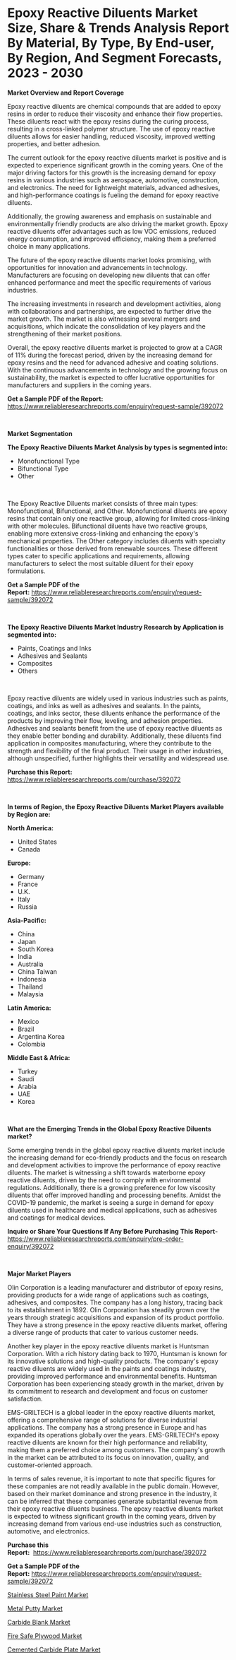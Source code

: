 <p><h1>Epoxy Reactive Diluents Market Size, Share & Trends Analysis Report By Material, By Type, By End-user, By Region, And Segment Forecasts, 2023 - 2030</h1></p><p><strong>Market Overview and Report Coverage</strong></p>
<p><p>Epoxy reactive diluents are chemical compounds that are added to epoxy resins in order to reduce their viscosity and enhance their flow properties. These diluents react with the epoxy resins during the curing process, resulting in a cross-linked polymer structure. The use of epoxy reactive diluents allows for easier handling, reduced viscosity, improved wetting properties, and better adhesion.</p><p>The current outlook for the epoxy reactive diluents market is positive and is expected to experience significant growth in the coming years. One of the major driving factors for this growth is the increasing demand for epoxy resins in various industries such as aerospace, automotive, construction, and electronics. The need for lightweight materials, advanced adhesives, and high-performance coatings is fueling the demand for epoxy reactive diluents.</p><p>Additionally, the growing awareness and emphasis on sustainable and environmentally friendly products are also driving the market growth. Epoxy reactive diluents offer advantages such as low VOC emissions, reduced energy consumption, and improved efficiency, making them a preferred choice in many applications.</p><p>The future of the epoxy reactive diluents market looks promising, with opportunities for innovation and advancements in technology. Manufacturers are focusing on developing new diluents that can offer enhanced performance and meet the specific requirements of various industries.</p><p>The increasing investments in research and development activities, along with collaborations and partnerships, are expected to further drive the market growth. The market is also witnessing several mergers and acquisitions, which indicate the consolidation of key players and the strengthening of their market positions.</p><p>Overall, the epoxy reactive diluents market is projected to grow at a CAGR of 11% during the forecast period, driven by the increasing demand for epoxy resins and the need for advanced adhesive and coating solutions. With the continuous advancements in technology and the growing focus on sustainability, the market is expected to offer lucrative opportunities for manufacturers and suppliers in the coming years.</p></p>
<p><strong>Get a Sample PDF of the Report:</strong> <a href="https://www.reliableresearchreports.com/enquiry/request-sample/392072">https://www.reliableresearchreports.com/enquiry/request-sample/392072</a></p>
<p>&nbsp;</p>
<p><strong>Market Segmentation</strong></p>
<p><strong>The Epoxy Reactive Diluents Market Analysis by types is segmented into:</strong></p>
<p><ul><li>Monofunctional Type</li><li>Bifunctional Type</li><li>Other</li></ul></p>
<p>&nbsp;</p>
<p><p>The Epoxy Reactive Diluents market consists of three main types: Monofunctional, Bifunctional, and Other. Monofunctional diluents are epoxy resins that contain only one reactive group, allowing for limited cross-linking with other molecules. Bifunctional diluents have two reactive groups, enabling more extensive cross-linking and enhancing the epoxy's mechanical properties. The Other category includes diluents with specialty functionalities or those derived from renewable sources. These different types cater to specific applications and requirements, allowing manufacturers to select the most suitable diluent for their epoxy formulations.</p></p>
<p><strong>Get a Sample PDF of the Report:</strong>&nbsp;<a href="https://www.reliableresearchreports.com/enquiry/request-sample/392072">https://www.reliableresearchreports.com/enquiry/request-sample/392072</a></p>
<p>&nbsp;</p>
<p><strong>The Epoxy Reactive Diluents Market Industry Research by Application is segmented into:</strong></p>
<p><ul><li>Paints, Coatings and Inks</li><li>Adhesives and Sealants</li><li>Composites</li><li>Others</li></ul></p>
<p>&nbsp;</p>
<p><p>Epoxy reactive diluents are widely used in various industries such as paints, coatings, and inks as well as adhesives and sealants. In the paints, coatings, and inks sector, these diluents enhance the performance of the products by improving their flow, leveling, and adhesion properties. Adhesives and sealants benefit from the use of epoxy reactive diluents as they enable better bonding and durability. Additionally, these diluents find application in composites manufacturing, where they contribute to the strength and flexibility of the final product. Their usage in other industries, although unspecified, further highlights their versatility and widespread use.</p></p>
<p><strong>Purchase this Report:</strong>&nbsp; <a href="https://www.reliableresearchreports.com/purchase/392072">https://www.reliableresearchreports.com/purchase/392072</a></p>
<p>&nbsp;</p>
<p><strong>In terms of Region, the Epoxy Reactive Diluents Market Players available by Region are:</strong></p>
<p>
    <p> <strong> North America: </strong>
        <ul>
            <li>United States</li>
            <li>Canada</li>
        </ul>
        </p> 
    <p> <strong> Europe: </strong>
        <ul>
            <li>Germany</li>
            <li>France</li>
            <li>U.K.</li>
            <li>Italy</li>
            <li>Russia</li>
        </ul>
        </p> 
    <p> <strong> Asia-Pacific: </strong>
        <ul>
            <li>China</li>
            <li>Japan</li>
            <li>South Korea</li>
            <li>India</li>
            <li>Australia</li>
            <li>China Taiwan</li>
            <li>Indonesia</li>
            <li>Thailand</li>
            <li>Malaysia</li>
        </ul>
        </p> 
    <p> <strong> Latin America: </strong>
        <ul>
            <li>Mexico</li>
            <li>Brazil</li>
            <li>Argentina Korea</li>
            <li>Colombia</li>
        </ul>
        </p> 
    <p> <strong> Middle East & Africa: </strong>
        <ul>
            <li>Turkey</li>
            <li>Saudi</li>
            <li>Arabia</li>
            <li>UAE</li>
            <li>Korea</li>
        </ul>
    </p>
    </p>
<p>&nbsp;</p>
<p><strong>What are the Emerging Trends in the Global Epoxy Reactive Diluents market?</strong></p>
<p><p>Some emerging trends in the global epoxy reactive diluents market include the increasing demand for eco-friendly products and the focus on research and development activities to improve the performance of epoxy reactive diluents. The market is witnessing a shift towards waterborne epoxy reactive diluents, driven by the need to comply with environmental regulations. Additionally, there is a growing preference for low viscosity diluents that offer improved handling and processing benefits. Amidst the COVID-19 pandemic, the market is seeing a surge in demand for epoxy diluents used in healthcare and medical applications, such as adhesives and coatings for medical devices.</p></p>
<p><strong>Inquire or Share Your Questions If Any Before Purchasing This Report</strong>- <a href="https://www.reliableresearchreports.com/enquiry/pre-order-enquiry/392072">https://www.reliableresearchreports.com/enquiry/pre-order-enquiry/392072</a></p>
<p>&nbsp;</p>
<p><strong>Major Market Players</strong></p>
<p><p>Olin Corporation is a leading manufacturer and distributor of epoxy resins, providing products for a wide range of applications such as coatings, adhesives, and composites. The company has a long history, tracing back to its establishment in 1892. Olin Corporation has steadily grown over the years through strategic acquisitions and expansion of its product portfolio. They have a strong presence in the epoxy reactive diluents market, offering a diverse range of products that cater to various customer needs.</p><p>Another key player in the epoxy reactive diluents market is Huntsman Corporation. With a rich history dating back to 1970, Huntsman is known for its innovative solutions and high-quality products. The company's epoxy reactive diluents are widely used in the paints and coatings industry, providing improved performance and environmental benefits. Huntsman Corporation has been experiencing steady growth in the market, driven by its commitment to research and development and focus on customer satisfaction.</p><p>EMS-GRILTECH is a global leader in the epoxy reactive diluents market, offering a comprehensive range of solutions for diverse industrial applications. The company has a strong presence in Europe and has expanded its operations globally over the years. EMS-GRILTECH's epoxy reactive diluents are known for their high performance and reliability, making them a preferred choice among customers. The company's growth in the market can be attributed to its focus on innovation, quality, and customer-oriented approach.</p><p>In terms of sales revenue, it is important to note that specific figures for these companies are not readily available in the public domain. However, based on their market dominance and strong presence in the industry, it can be inferred that these companies generate substantial revenue from their epoxy reactive diluents business. The epoxy reactive diluents market is expected to witness significant growth in the coming years, driven by increasing demand from various end-use industries such as construction, automotive, and electronics.</p></p>
<p><strong>Purchase this Report:</strong>&nbsp;&nbsp;<a href="https://www.reliableresearchreports.com/purchase/392072">https://www.reliableresearchreports.com/purchase/392072</a></p>
<p></p>
<p><strong>Get a Sample PDF of the Report:</strong>&nbsp;<a href="https://www.reliableresearchreports.com/enquiry/request-sample/392072">https://www.reliableresearchreports.com/enquiry/request-sample/392072</a></p>
<p><p><a href="https://medium.com/@mhdhonirp23/stainless-steel-paint-market-size-cagr-trends-2024-2030-3a19fcfedf17">Stainless Steel Paint Market</a></p><p><a href="https://medium.com/@yuvrajsinghrp23/metal-putty-market-comprehensive-assessment-by-type-application-and-geography-93fee95ec26b">Metal Putty Market</a></p><p><a href="https://github.com/sndrkn/Market-Research-Report-List-1/blob/main/carbide-blank-market.md">Carbide Blank Market</a></p><p><a href="https://medium.com/@sachintenrp23/fire-safe-plywood-market-share-evolution-and-market-growth-trends-2023-2030-82aff05140b7">Fire Safe Plywood Market</a></p><p><a href="https://github.com/amae102299/Market-Research-Report-List-1/blob/main/cemented-carbide-plate-market.md">Cemented Carbide Plate Market</a></p></p>